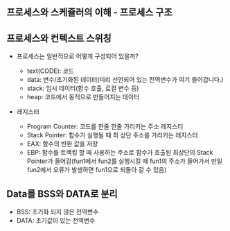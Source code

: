 ## 프로세스와 스케쥴러의 이해 - 프로세스 구조

## 프로세스와 컨텍스트 스위칭

- 프로세스는 일반적으로 어떻게 구성되어 있을까?
  - text(CODE): 코드
  - data: 변수/초기화된 데이터(미리 선언되어 있는 전역변수가 여기 들어갑니다.)
  - stack: 임시 데이터(함수 호출, 로컬 변수 등)
  - heap: 코드에서 동적으로 만들어지는 데이터

- 레지스터
  - Program Counter: 코드를 한줄 한줄 가리키는 주소 레지스터
  - Stack Pointer: 함수가 실행될 때 최 상단 주소를 가리키는 레지스터
  - EAX: 함수의 반환 값을 저장
  - EBP: 함수를 트랙킹 할 때 사용하는 주소로 함수가 호출된 최상단의 Stack Pointer가 들어감(fun1에서 fun2를 실행시킬 때 fun1의 주소가 들어가서 만일 fun2에서 오류가 발생하면 fun1으로 되돌아 갈 수 있음)

## Data를 BSS와 DATA로 분리
- BSS: 초기화 되지 않은 전역변수
- DATA: 초기값이 있는 전역변수